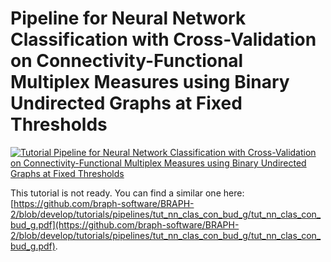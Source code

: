 # Pipeline for Neural Network Classification with Cross-Validation on Connectivity-Functional Multiplex Measures using Binary Undirected Graphs at Fixed Thresholds

[![Tutorial Pipeline for Neural Network Classification with Cross-Validation on Connectivity-Functional Multiplex Measures using Binary Undirected Graphs at Fixed Thresholds](https://img.shields.io/badge/PDF-Download-red?style=flat-square&logo=adobe-acrobat-reader)](tut_nn_clas_con_fun_mp_but_m_xval.pdf)

This tutorial is not ready. You can find a similar one here: [https://github.com/braph-software/BRAPH-2/blob/develop/tutorials/pipelines/tut_nn_clas_con_bud_g/tut_nn_clas_con_bud_g.pdf](https://github.com/braph-software/BRAPH-2/blob/develop/tutorials/pipelines/tut_nn_clas_con_bud_g/tut_nn_clas_con_bud_g.pdf).
